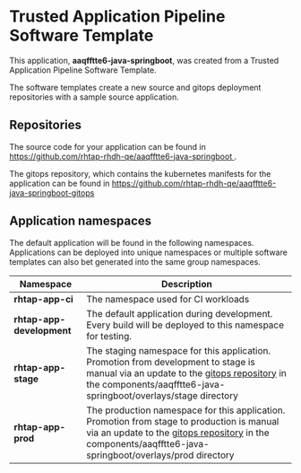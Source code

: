 # Trusted Application Pipeline Software Template

This application, **aaqfftte6-java-springboot**, was created from a Trusted Application Pipeline Software Template.

The software templates create a new source and gitops deployment repositories with a sample source application. 

## Repositories

The source code for your application can be found in [https://github.com/rhtap-rhdh-qe/aaqfftte6-java-springboot ](https://github.com/rhtap-rhdh-qe/aaqfftte6-java-springboot ).
 
The gitops repository, which contains the kubernetes manifests for the application can be found in 
[https://github.com/rhtap-rhdh-qe/aaqfftte6-java-springboot-gitops ](https://github.com/rhtap-rhdh-qe/aaqfftte6-java-springboot-gitops ) 

## Application namespaces 

The default application will be found in the following namespaces. Applications can be deployed into unique namespaces or multiple software templates can also bet generated into the same group namespaces.  

|  Namespace   |  Description   |  
| -------- | -------- |
| **rhtap-app-ci** | The namespace used for CI workloads |
| **rhtap-app-development** | The default application during development. Every build will be deployed to this namespace for testing. |
| **rhtap-app-stage** | The staging namespace for this application. Promotion from development to stage is manual via an update to the [gitops repository](https://github.com/rhtap-rhdh-qe/aaqfftte6-java-springboot-gitops ) in the components/aaqfftte6-java-springboot/overlays/stage directory |
| **rhtap-app-prod** | The production namespace for this application. Promotion from stage to production is manual via an update to the [gitops repository](https://github.com/rhtap-rhdh-qe/aaqfftte6-java-springboot-gitops ) in the components/aaqfftte6-java-springboot/overlays/prod directory |
